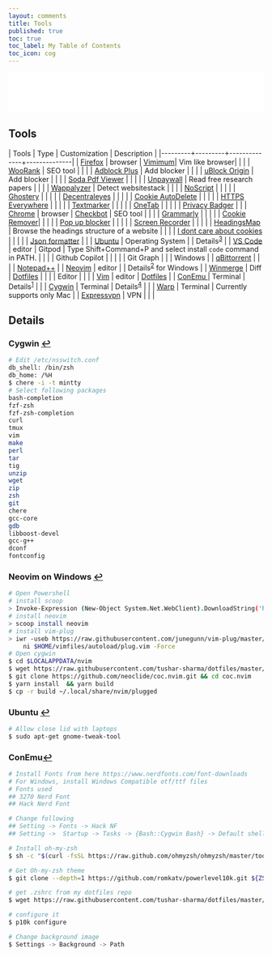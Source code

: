 ```yaml
---
layout: comments
title: Tools
published: true
toc: true
toc_label: My Table of Contents
toc_icon: cog
---
```



<!-- dummy box begins -->
<div style="padding-bottom:60px; padding-top:20px; background : white;">
</div>

<h2 class="blue entry-title"><i class="fas fa-hammer"></i> Tools</h2>


|  Tools  | Type    | Customization | Description |
|---------+---------+--------------+--------------|
| [Firefox](https://www.mozilla.org/en-US/firefox/new/) | browser | [Vimimum](https://addons.mozilla.org/en-US/firefox/addon/vimium-ff/)| Vim like browser|
|         |         | [WooRank](https://addons.mozilla.org/en-US/firefox/addon/seo-website-analysis/) | SEO tool |
|         |         | [Adblock Plus](https://addons.mozilla.org/en-CA/firefox/addon/adblock-plus/) | Add blocker |
|         |         | [uBlock Origin](https://addons.mozilla.org/en-US/firefox/addon/ublock-origin/) | Add blocker  |
|         |         | [Soda Pdf Viewer](https://addons.mozilla.org/en-US/firefox/addon/soda-pdf-viewer/) | |
|         |         | [Unpaywall](https://addons.mozilla.org/en-US/firefox/addon/unpaywall/) | Read free research papers |
|         |         | [Wappalyzer](https://addons.mozilla.org/en-US/firefox/addon/wappalyzer/)  | Detect websitestack |
|         |         | [NoScript](https://addons.mozilla.org/en-US/firefox/addon/noscript/) | |
|         |         | [Ghostery](https://addons.mozilla.org/en-US/firefox/addon/ghostery/) | |
|         |         | [Decentraleyes](https://addons.mozilla.org/en-US/firefox/addon/decentraleyes/) | |
|         |         | [Cookie AutoDelete](https://addons.mozilla.org/en-US/firefox/addon/cookie-autodelete/) | |
|         |         | [HTTPS Everywhere](https://addons.mozilla.org/en-US/firefox/addon/https-everywhere/) | |
|         |         | [Textmarker](https://addons.mozilla.org/en-US/firefox/addon/textmarkerpro/) | |
|         |         | [OneTab](https://addons.mozilla.org/en-US/firefox/addon/onetab/) | |
|         |         | [Privacy Badger](https://addons.mozilla.org/en-US/firefox/addon/privacy-badger17/) | |
| [Chrome](https://www.google.com/chrome/)  | browser  | [Checkbot](https://chrome.google.com/webstore/detail/checkbot-seo-web-speed-se/dagohlmlhagincbfilmkadjgmdnkjinl) | SEO tool |
|         |         | [Grammarly](https://chrome.google.com/webstore/detail/grammarly-for-chrome/kbfnbcaeplbcioakkpcpgfkobkghlhen?hl=en) | |
|         |         | [Cookie Remover](https://chrome.google.com/webstore/detail/cookie-remover/kcgpggonjhmeaejebeoeomdlohicfhce?hl=en)| |
|         |         | [Pop up blocker](https://chrome.google.com/webstore/detail/pop-up-blocker-for-chrome/bkkbcggnhapdmkeljlodobbkopceiche) | |
|         |         | [Screen Recorder](https://chrome.google.com/webstore/detail/screen-recorder/hniebljpgcogalllopnjokppmgbhaden) | |
|         |         | [HeadingsMap](https://chrome.google.com/webstore/detail/headingsmap/flbjommegcjonpdmenkdiocclhjacmbi) | Browse the headings structure of a website |
|         |         | [I dont care about cookies](https://chrome.google.com/webstore/detail/i-dont-care-about-cookies/fihnjjcciajhdojfnbdddfaoknhalnja) |  |
|         |         | [Json formatter](https://chrome.google.com/webstore/detail/json-formatter/bcjindcccaagfpapjjmafapmmgkkhgoa/related?hl=en)    |         |
| [Ubuntu](https://ubuntu.com/)  | Operating System  |  | Details<sup><a href='#fn:3' rel='footnote'>3</a></sup> |
| [VS Code](https://code.visualstudio.com/)  | editor  | Gitpod | Type Shift+Command+P and select install `code` command in PATH. |
|                                            |          | Github Copilot |  |
|                                            |          | Git Graph      |  |
| Windows                                    |          | [qBittorrent](https://www.qbittorrent.org/)  |
|                                            |          | [Notepad++](https://notepad-plus-plus.org/downloads/) |
| [Neovim](https://github.com/neovim/neovim)  | editor  |  | Details<sup><a href='#fn:2' rel='footnote'>2</a></sup> for Windows  |
| [Winmerge](https://winmerge.org/)  | Diff  |  [Dotfiles](https://github.com/tushar-sharma/dotfiles)   |  |
| | Editor | | |
| [Vim](https://www.vim.org/)     | editor  | [Dotfiles](https://github.com/tushar-sharma/dotfiles) |
| [ConEmu ](https://conemu.github.io/)  | Terminal | Details<sup><a href='#fn:1' rel='footnote'>1</a></sup> | |
| [Cygwin](https://www.cygwin.com/)     | Terminal | Details<sup><a href='#fn:4' rel='footnote'>4</a></sup> | |
| [Warp](https://www.warp.dev/)              | Terminal | Currently supports only Mac |
| [Expressvpn](https://www.expressvpn.com/)  | VPN | | |


## Details

### <span id='fn:1'>Cygwin <a href='#fnref:1' rev='footnote'>&#8617;</a></span>

```bash
# Edit /etc/nsswitch.conf
db_shell: /bin/zsh
db_home: /%H
$ chere -i -t mintty
# Select following packages
bash-completion
fzf-zsh
fzf-zsh-completion
curl
tmux
vim
make
perl
tar
tig
unzip
wget
zip
zsh
git
chere
gcc-core
gdb
libboost-devel
gcc-g++
dconf
fontconfig
```


### <span id='fn:2'>Neovim on Windows <a href='#fnref:2' rev='footnote'>&#8617;</a></span>

```bash
# Open Powershell
# install scoop
> Invoke-Expression (New-Object System.Net.WebClient).DownloadString('https://get.scoop.sh')
# install neovim
> scoop install neovim
# install vim-plug
> iwr -useb https://raw.githubusercontent.com/junegunn/vim-plug/master/plug.vim |`
    ni $HOME/vimfiles/autoload/plug.vim -Force
# Open cygwin
$ cd $LOCALAPPDATA/nvim
$ wget https://raw.githubusercontent.com/tushar-sharma/dotfiles/master/nvim/init.vim
$ git clone https://github.com/neoclide/coc.nvim.git && cd coc.nvim
$ yarn install  && yarn build
$ cp -r build ~/.local/share/nvim/plugged
```

### <span id='fn:3'>Ubuntu <a href='#fnref:3' rev='footnote'>&#8617;</a></span>

```bash
# Allow close lid with laptops
$ sudo apt-get gnome-tweak-tool
```

### <span id='fn:4'>ConEmu<a href='#fnref:4' rev='footnote'>&#8617;</a></span>

```bash
# Install Fonts from here https://www.nerdfonts.com/font-downloads
# For Windows, install Windows Compatible otf/ttf files
# Fonts used
## 3270 Nerd Font
## Hack Nerd Font

# Change following
## Setting -> Fonts -> Hack NF
## Setting ->  Startup -> Tasks -> {Bash::Cygwin Bash} -> Default shell

# Install oh-my-zsh
$ sh -c "$(curl -fsSL https://raw.github.com/ohmyzsh/ohmyzsh/master/tools/install.sh)"

# Get Oh-my-zsh theme
$ git clone --depth=1 https://github.com/romkatv/powerlevel10k.git ${ZSH_CUSTOM:-$HOME/.oh-my-zsh/custom}/themes/powerlevel10k

# get .zshrc from my dotfiles repo
$ wget https://raw.githubusercontent.com/tushar-sharma/dotfiles/master/.zshrc

# configure it
$ p10k configure

# Change background image
$ Settings -> Background -> Path
```
